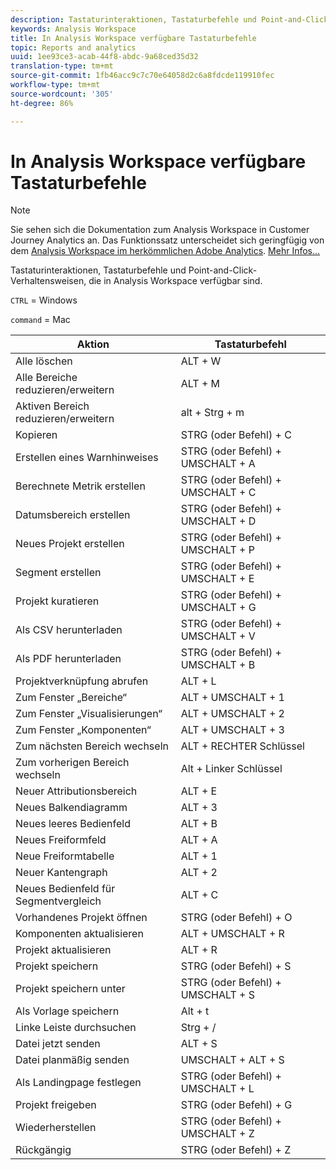 ```yaml
---
description: Tastaturinteraktionen, Tastaturbefehle und Point-and-Click-Verhaltensweisen, die in Analysis Workspace verfügbar sind.
keywords: Analysis Workspace
title: In Analysis Workspace verfügbare Tastaturbefehle
topic: Reports and analytics
uuid: 1ee93ce3-acab-44f8-abdc-9a68ced35d32
translation-type: tm+mt
source-git-commit: 1fb46acc9c7c70e64058d2c6a8fdcde119910fec
workflow-type: tm+mt
source-wordcount: '305'
ht-degree: 86%

---
```



# In Analysis Workspace verfügbare Tastaturbefehle

>[!NOTE]
>
>Sie sehen sich die Dokumentation zum Analysis Workspace in Customer Journey Analytics an. Das Funktionssatz unterscheidet sich geringfügig von dem [Analysis Workspace im herkömmlichen Adobe Analytics](https://docs.adobe.com/content/help/de-DE/analytics/analyze/analysis-workspace/home.html). [Mehr Infos...](/help/getting-started/cja-aa.md)

Tastaturinteraktionen, Tastaturbefehle und Point-and-Click-Verhaltensweisen, die in Analysis Workspace verfügbar sind.

`CTRL` = Windows

`command` = Mac

| Aktion | Tastaturbefehl |
|---|---|
| Alle löschen | ALT + W |
| Alle Bereiche reduzieren/erweitern | ALT + M |
| Aktiven Bereich reduzieren/erweitern | alt + Strg + m |
| Kopieren | STRG (oder Befehl) + C |
| Erstellen eines Warnhinweises | STRG (oder Befehl) + UMSCHALT + A |
| Berechnete Metrik erstellen | STRG (oder Befehl) + UMSCHALT + C |
| Datumsbereich erstellen | STRG (oder Befehl) + UMSCHALT + D |
| Neues Projekt erstellen | STRG (oder Befehl) + UMSCHALT + P |
| Segment erstellen | STRG (oder Befehl) + UMSCHALT + E |
| Projekt kuratieren | STRG (oder Befehl) + UMSCHALT + G |
| Als CSV herunterladen | STRG (oder Befehl) + UMSCHALT + V |
| Als PDF herunterladen | STRG (oder Befehl) + UMSCHALT + B |
| Projektverknüpfung abrufen | ALT + L |
| Zum Fenster „Bereiche“ | ALT + UMSCHALT + 1 |
| Zum Fenster „Visualisierungen“ | ALT + UMSCHALT + 2 |
| Zum Fenster „Komponenten“ | ALT + UMSCHALT + 3 |
| Zum nächsten Bereich wechseln | ALT + RECHTER Schlüssel |
| Zum vorherigen Bereich wechseln | Alt + Linker Schlüssel |
| Neuer Attributionsbereich | ALT + E |
| Neues Balkendiagramm | ALT + 3 |
| Neues leeres Bedienfeld | ALT + B |
| Neues Freiformfeld | ALT + A |
| Neue Freiformtabelle | ALT + 1 |
| Neuer Kantengraph | ALT + 2 |
| Neues Bedienfeld für Segmentvergleich | ALT + C |
| Vorhandenes Projekt öffnen | STRG (oder Befehl) + O |
| Komponenten aktualisieren | ALT + UMSCHALT + R |
| Projekt aktualisieren | ALT + R |
| Projekt speichern | STRG (oder Befehl) + S |
| Projekt speichern unter | STRG (oder Befehl) + UMSCHALT + S |
| Als Vorlage speichern | Alt + t |
| Linke Leiste durchsuchen | Strg + / |
| Datei jetzt senden | ALT + S |
| Datei planmäßig senden | UMSCHALT + ALT + S |
| Als Landingpage festlegen | STRG (oder Befehl) + UMSCHALT + L |
| Projekt freigeben | STRG (oder Befehl) + G |
| Wiederherstellen | STRG (oder Befehl) + UMSCHALT + Z |
| Rückgängig | STRG (oder Befehl) + Z |
